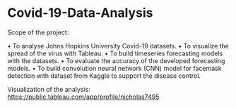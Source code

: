 # Covid-19-Data-Analysis

Scope of the project:

•	To analyse Johns Hopkins University Covid-19 datasets.
•	To visualize the spread of the virus with Tableau.
•	To build timeseries forecasting models with the datasets.
•	To evaluate the accuracy of the developed forecasting models. 
•	To build convolution neural network (CNN) model for facemask detection with dataset from Kaggle to support the disease control.


Visualization of the analysis:
https://public.tableau.com/app/profile/nicholas7495
